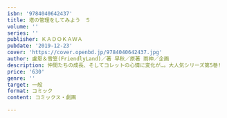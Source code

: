 ```yaml
---
isbn: '9784040642437'
title: 塔の管理をしてみよう　５
volume: ''
series: ''
publisher: ＫＡＤＯＫＡＷＡ
pubdate: '2019-12-23'
cover: 'https://cover.openbd.jp/9784040642437.jpg'
author: 盧恩＆雪笠(FriendlyLand)／著 早秋／原著 雨神／企画
description: 仲間たちの成長、そしてコレットの心情に変化が…。大人気シリーズ第5巻!
price: '630'
genre: ''
target: 一般
format: コミック
content: コミックス・劇画

---
```

